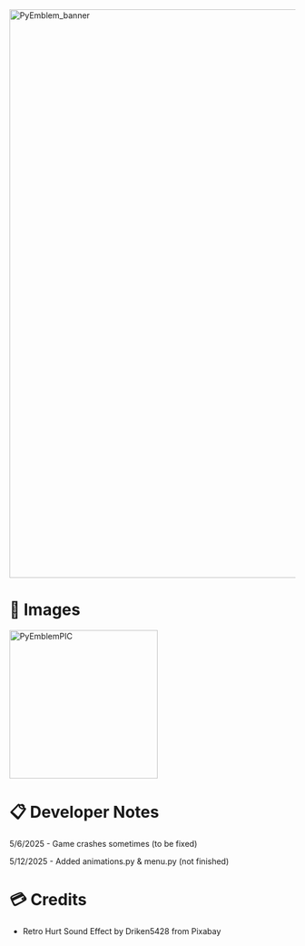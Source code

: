 <img width="1000" alt="PyEmblem_banner" src="https://github.com/user-attachments/assets/7a19eb1d-0686-4781-ba92-539ce7a74e8a" />

# 📸 Images
<img width="261" alt="PyEmblemPIC" src="https://github.com/user-attachments/assets/08142637-b9e2-442a-90bf-b598776a26b1" />

# 📋 Developer Notes
5/6/2025 - Game crashes sometimes (to be fixed)

5/12/2025 - Added animations.py & menu.py (not finished)

# 💳 Credits
- Retro Hurt Sound Effect by Driken5428 from Pixabay 
